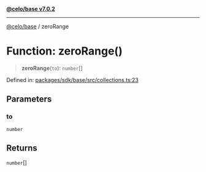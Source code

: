 [**@celo/base v7.0.2**](../README.md)

***

[@celo/base](../README.md) / zeroRange

# Function: zeroRange()

> **zeroRange**(`to`): `number`[]

Defined in: [packages/sdk/base/src/collections.ts:23](https://github.com/celo-org/developer-tooling/blob/master/packages/sdk/base/src/collections.ts#L23)

## Parameters

### to

`number`

## Returns

`number`[]
